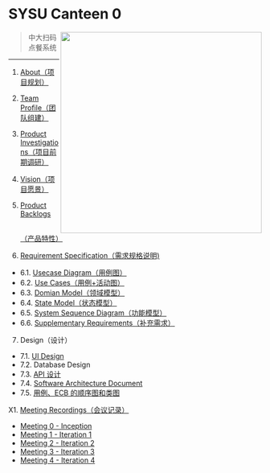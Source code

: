 # SYSU Canteen 0

<img src='assets/logo.png' align='right' style='width:400px;height:400px'/>

> 中大扫码点餐系统


---

1. [About（项目规划）](about.md)

2. [Team Profile（团队组建）](team_profile.md)

3. [Product Investigations（项目前期调研）](product_investigations.md)

4. [Vision（项目愿景）](about.md#vision)

5. [Product Backlogs（产品特性）](about.md#backlogs)

6. [Requirement Specification（需求规格说明)](product_requirements.md)
  + 6.1. [Usecase Diagram（用例图）](assets/images/models/use_cases.png)
  + 6.2. [Use Cases（用例+活动图）](assets/images/models/use_cases.png)
  + 6.3. [Domian Model（领域模型）](assets/images/models/domain_model.png)
  + 6.4. [State Model（状态模型）](assets/images/models/state_model.png)
  + 6.5. [System Sequence Diagram（功能模型）](system_sequence_diagram.md)
  + 6.6. [Supplementary Requirements（补充需求）](supplementary_requirements.md)

7. Design（设计）
  + 7.1. [UI Design](assets/ui)
  + 7.2. Database Design
  + 7.3. [API 设计](API.md)
  + 7.4. [Software Architecture Document](tech_reports/architecture.md)
  + 7.5. [用例、ECB 的顺序图和类图](ECB.md)


X1. [Meeting Recordings（会议记录）](meeting_recordings.md)
  + [Meeting 0 - Inception](meeting_recordings.md#metting-0---inception)
  + [Meeting 1 - Iteration 1](meeting_recordings.md#metting-1---iteration-1)
  + [Meeting 2 - Iteration 2](meeting_recordings.md#metting-2---iteration-2)
  + [Meeting 3 - Iteration 3](meeting_recordings.md#metting-3---iteration-3)
  + [Meeting 4 - Iteration 4](meeting_recordings.md#metting-4---iteration-4)

